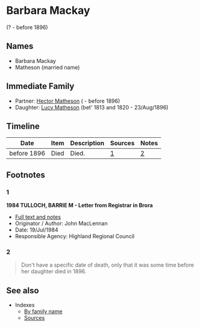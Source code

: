 ﻿---
layout: person
subject_key: i61459684
permalink: /people/i61459684
---

# Barbara Mackay
(? - before 1896)

## Names

* Barbara Mackay
* Matheson (married name)

## Immediate Family

* Partner: [Hector Matheson](./@i28800527@-hector-matheson-b-d1896.md) ( - before 1896)
* Daughter: [Lucy Matheson](./@i67811996@-lucy-matheson-b1813~1820-d1896-8-23.md) (bet' 1813 and 1820 - 23/Aug/1896)

## Timeline

Date | Item | Description | Sources | Notes
---|---|---|---|---
before 1896 | Died | Died. | [1](#1) | [2](#2)

## Footnotes

### 1

**1984 TULLOCH, BARRIE M - Letter from Registrar in Brora**

* [Full text and notes](../sources/@s94133243@-1984-tulloch,-barrie-m-letter-from-registrar-in-brora.md)
* Originator / Author: John MacLennan
* Date: 19/Jul/1984
* Responsible Agency: Highland Regional Council

### 2

> Don't have a specific date of death, only that it was some time before her daughter died in 1896.
>



## See also

- Indexes
  - [By family name](../index-by-family-name.md)
  - [Sources](../index-of-sources-by-title.md)
